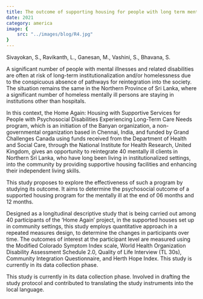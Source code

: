 ```yaml
---
title: The outcome of supporting housing for people with long term mental illness
date: 2021
category: america
image: {
	src: "../images/blog/R4.jpg"
}
---
```


Sivayokan, S., Ravikanth, L., Ganesan, M., Vashini, S., Bhavana, S.

A significant number of people with mental illnesses and related disabilities are often at risk of long-term institutionalization and/or homelessness due to the conspicuous absence of pathways for reintegration into the society. The situation remains the same in the Northern Province of Sri Lanka, where a significant number of homeless mentally ill persons are staying in institutions other than hospitals.

In this context, the Home Again: Housing with Supportive Services for People with Psychosocial Disabilities Experiencing Long-Term Care Needs program, which is an initiation of the Banyan organization, a non-governmental organization based in Chennai, India, and funded by Grand Challenges Canada using funds received from the Department of Health and Social Care, through the National Institute for Health Research, United Kingdom, gives an opportunity to reintegrate 40 mentally ill clients in Northern Sri Lanka, who have long been living in institutionalized settings, into the community by providing supportive housing facilities and enhancing their independent living skills.

This study proposes to explore the effectiveness of such a program by studying its outcome. It aims to determine the psychosocial outcome of a supported housing program for the mentally ill at the end of 06 months and 12 months.

Designed as a longitudinal descriptive study that is being carried out among 40 participants of the ‘Home Again’ project, in the supported houses set up in community settings, this study employs quantitative approach in a repeated measures design, to determine the changes in participants over time. The outcomes of interest at the participant level are measured using the Modified Colorado Symptom Index scale, World Health Organization Disability Assessment Schedule 2.0, Quality of Life Interview (TL 30s), Community Integration Questionnaire, and Herth Hope Index. This study is currently in its data collection phase. 

This study is currently in its data collection phase. Involved in drafting the study protocol and contributed to translating the study instruments into the local language.
